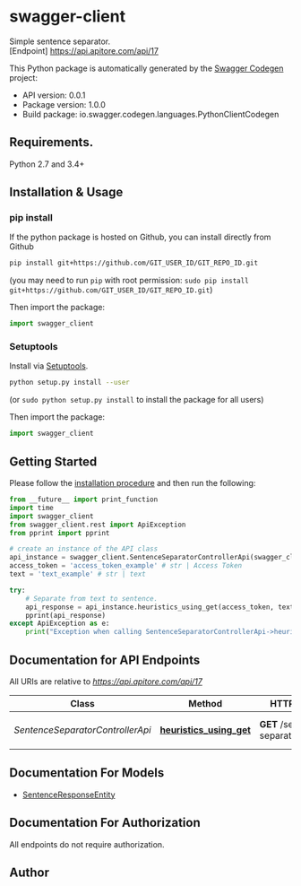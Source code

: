 # swagger-client
Simple sentence separator.<BR />[Endpoint] https://api.apitore.com/api/17

This Python package is automatically generated by the [Swagger Codegen](https://github.com/swagger-api/swagger-codegen) project:

- API version: 0.0.1
- Package version: 1.0.0
- Build package: io.swagger.codegen.languages.PythonClientCodegen

## Requirements.

Python 2.7 and 3.4+

## Installation & Usage
### pip install

If the python package is hosted on Github, you can install directly from Github

```sh
pip install git+https://github.com/GIT_USER_ID/GIT_REPO_ID.git
```
(you may need to run `pip` with root permission: `sudo pip install git+https://github.com/GIT_USER_ID/GIT_REPO_ID.git`)

Then import the package:
```python
import swagger_client 
```

### Setuptools

Install via [Setuptools](http://pypi.python.org/pypi/setuptools).

```sh
python setup.py install --user
```
(or `sudo python setup.py install` to install the package for all users)

Then import the package:
```python
import swagger_client
```

## Getting Started

Please follow the [installation procedure](#installation--usage) and then run the following:

```python
from __future__ import print_function
import time
import swagger_client
from swagger_client.rest import ApiException
from pprint import pprint

# create an instance of the API class
api_instance = swagger_client.SentenceSeparatorControllerApi(swagger_client.ApiClient(configuration))
access_token = 'access_token_example' # str | Access Token
text = 'text_example' # str | text

try:
    # Separate from text to sentence.
    api_response = api_instance.heuristics_using_get(access_token, text)
    pprint(api_response)
except ApiException as e:
    print("Exception when calling SentenceSeparatorControllerApi->heuristics_using_get: %s\n" % e)

```

## Documentation for API Endpoints

All URIs are relative to *https://api.apitore.com/api/17*

Class | Method | HTTP request | Description
------------ | ------------- | ------------- | -------------
*SentenceSeparatorControllerApi* | [**heuristics_using_get**](docs/SentenceSeparatorControllerApi.md#heuristics_using_get) | **GET** /sentence-separate/heuristics | Separate from text to sentence.


## Documentation For Models

 - [SentenceResponseEntity](docs/SentenceResponseEntity.md)


## Documentation For Authorization

 All endpoints do not require authorization.


## Author



